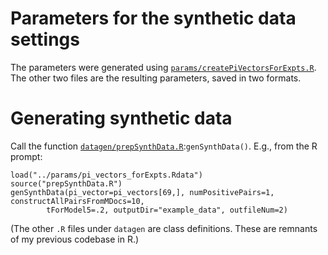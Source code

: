 # Parameters for the synthetic data settings

The parameters were generated using [`params/createPiVectorsForExpts.R`](params/createPiVectorsForExpts.R). The other two files are the resulting parameters, saved in two formats.

# Generating synthetic data

Call the function [`datagen/prepSynthData.R`](datagen/prepSynthData.R):`genSynthData()`. E.g., from the R prompt:

```
load("../params/pi_vectors_forExpts.Rdata")
source("prepSynthData.R")
genSynthData(pi_vector=pi_vectors[69,], numPositivePairs=1, constructAllPairsFromMDocs=10, 
        tForModel5=.2, outputDir="example_data", outfileNum=2)
```

(The other `.R` files under `datagen` are class definitions. These are remnants of my previous codebase in R.)

